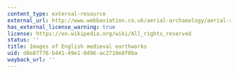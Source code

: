 ```yaml
---
content_type: external-resource
external_url: http://www.webbaviation.co.uk/aerial-archaeology/aerial-archaeology.htm
has_external_license_warning: true
license: https://en.wikipedia.org/wiki/All_rights_reserved
status: ''
title: Images of English medieval earthworks
uid: d8e87776-b441-49e1-8d96-ac2710e8f0ba
wayback_url: ''
---
```

